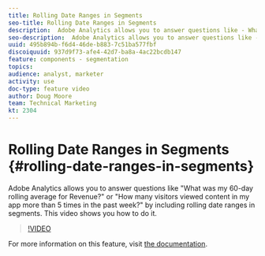 ```yaml
---
title: Rolling Date Ranges in Segments
seo-title: Rolling Date Ranges in Segments
description:  Adobe Analytics allows you to answer questions like - What was my 60-day rolling average for Revenue? or - How many visitors viewed content in my app more than 5 times in the past week? by including rolling date ranges in segments. This video shows you how to do it.
seo-description:  Adobe Analytics allows you to answer questions like - What was my 60-day rolling average for Revenue? or - How many visitors viewed content in my app more than 5 times in the past week? by including rolling date ranges in segments. This video shows you how to do it.
uuid: 495b894b-f6d4-46de-b883-7c51ba577fbf
discoiquuid: 937d9f73-afe4-42d7-ba8a-4ac22bcdb147
feature: components - segmentation
topics: 
audience: analyst, marketer
activity: use
doc-type: feature video
author: Doug Moore
team: Technical Marketing
kt: 2304
---
```


# Rolling Date Ranges in Segments {#rolling-date-ranges-in-segments}

Adobe Analytics allows you to answer questions like "What was my 60-day rolling average for Revenue?" or "How many visitors viewed content in my app more than 5 times in the past week?" by including rolling date ranges in segments. This video shows you how to do it.

>[!VIDEO](https://video.tv.adobe.com/v/25403/?quality=12)

For more information on this feature, visit [the documentation](https://marketing.adobe.com/resources/help/en_US/analytics/segment/index.html?f=seg_build_ui).
